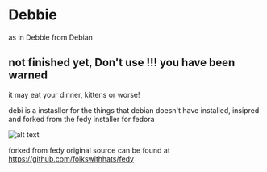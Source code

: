 # Debbie
as in Debbie from Debian

## not finished yet, Don't use !!! you have been warned
it may eat your dinner, kittens or worse!


debi is a instasller for the things that debian doesn't have installed, 
insipred and forked from the fedy installer for fedora




![alt text](https://raw.githubusercontent.com/xpd259/debbie/master/screenshots/Screenshot%20from%202015-08-25%2014%3A21%3A21.png "Logo Title Text 1")


forked from fedy original source can be found at https://github.com/folkswithhats/fedy
